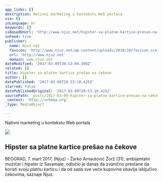 ```yaml
---
app_links: []
description: Nativni marketing u kontekstu Web portala
via: {}
inLanguage: hr
keywords: []
isBasedOnUrl: 'http://www.njuz.net/hipster-sa-platne-kartice-presao-na-cekove/'
inFeed: true
publisher:
  name: Njuz.net
  favicon: 'http://www.njuz.net/wp-content/uploads/2010/10/favicon.ico'
  url: 'http://www.njuz.net'
  domain: www.njuz.net
dateModified: '2017-03-09T20:53:04.300Z'
related: []
title: Hipster sa platne kartice prešao na čekove
author: []
datePublished: '2017-03-09T20:53:10.425Z'
starred: false
datePublishedOriginal: '2017-03-09T20:53:10.425Z'
sourcePath: _posts/2017-03-09-hipster-sa-platne-kartice-presao-na-cekove.md
_context: 'http://schema.org'
_type: MediaObject

---
```

Nativni marketing u kontekstu Web portala

<article style=""><img src="https://s3-us-west-2.amazonaws.com/the-grid-img/p/63fd599ce46e657ceb2de3296e515d2ca797e6be.jpg" /><h1>Hipster sa platne kartice prešao na čekove</h1><p>BEOGRAD, 7. mart 2017, (Njuz) - Žarko Arnautović Žorž (31), ambijentalni muzičar i hipster iz Savamale, odlučio je danas da zvanično prestane da koristi svoju platnu karticu i da od sada sve veće kupovine obavlja isključivo čekovima, saznaje Njuz.</p></article>